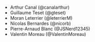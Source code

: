 - Arthur Canal (@canalarthur)
- Guillaume Teset (@gteset)
- Moran Leterrier (@leterrierM)
- Nicolas Bernardes (@nicorb)
- Pierre-Arnaud Blanc (@JSNerd12345)
- Valentin Moreau (@ValentinMoreau)
